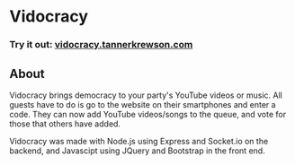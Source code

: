 # Vidocracy
### Try it out: [vidocracy.tannerkrewson.com](http://vidocracy.tannerkrewson.com/)

## About
Vidocracy brings democracy to your party's YouTube videos or music. All guests 
have to do is go to the website on their smartphones and enter a code. They can 
now add YouTube videos/songs to the queue, and vote for those that others have added.

Vidocracy was made with Node.js using Express and Socket.io on the backend, and 
Javascipt using JQuery and Bootstrap in the front end.